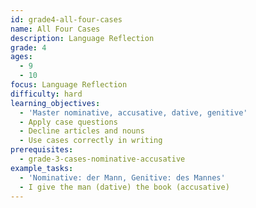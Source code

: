 ```yaml
---
id: grade4-all-four-cases
name: All Four Cases
description: Language Reflection
grade: 4
ages:
  - 9
  - 10
focus: Language Reflection
difficulty: hard
learning_objectives:
  - 'Master nominative, accusative, dative, genitive'
  - Apply case questions
  - Decline articles and nouns
  - Use cases correctly in writing
prerequisites:
  - grade-3-cases-nominative-accusative
example_tasks:
  - 'Nominative: der Mann, Genitive: des Mannes'
  - I give the man (dative) the book (accusative)
---
```


